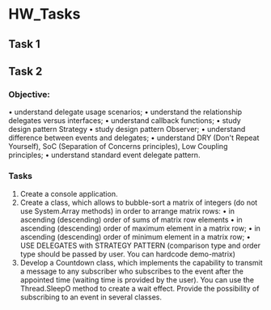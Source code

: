 # HW_Tasks

## Task 1


## Task 2
### Objective: 
• understand delegate usage scenarios; 
• understand the relationship delegates versus interfaces; 
• understand callback functions; 
• study design pattern Strategy 
• study design pattern Observer; 
• understand difference between events and delegates; 
• understand DRY (Don't Repeat Yourself), SoC (Separation of Concerns principles), Low Coupling principles; 
• understand standard event delegate pattern. 
### Tasks 
1. Create a console application. 
2. Create a class, which allows to bubble-sort a matrix of integers (do not use System.Array methods) in order to arrange matrix rows: 
• in ascending (descending) order of sums of matrix row elements 
• in ascending (descending) order of maximum element in a matrix row; 
• in ascending (descending) order of minimum element in a matrix row; 
• USE DELEGATES with STRATEGY PATTERN (comparison type and order type should be passed by user. You can hardcode demo-matrix) 
4. Develop a Countdown class, which implements the capability to transmit a message to any subscriber who subscribes to the event after the appointed time (waiting time is provided by the user). You can use the Thread.SleepO method to create a wait effect. Provide the possibility of subscribing to an event in several classes. 
